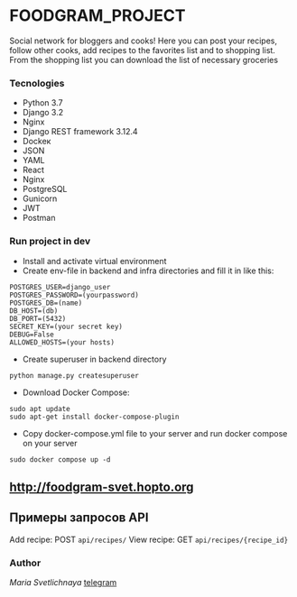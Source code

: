 # FOODGRAM_PROJECT
Social network for bloggers and cooks!
Here you can post your recipes, follow other cooks, add recipes to the favorites list and to shopping list.
From the shopping list you can download the list of necessary groceries 

### Tecnologies
- Python 3.7
- Django 3.2
- Nginx
- Django REST framework 3.12.4
- Dockeк
- JSON
- YAML
- React
- Nginx
- PostgreSQL
- Gunicorn
- JWT 
- Postman

### Run project in dev
- Install and activate virtual environment
- Create env-file in backend and infra directories and fill it in like this:
```
POSTGRES_USER=django_user
POSTGRES_PASSWORD=(yourpassword)
POSTGRES_DB=(name)
DB_HOST=(db)
DB_PORT=(5432)
SECRET_KEY=(your secret key)
DEBUG=False
ALLOWED_HOSTS=(your hosts)
``` 
- Create superuser in backend directory 
```
python manage.py createsuperuser
``` 
- Download Docker Compose:
```
sudo apt update
sudo apt-get install docker-compose-plugin 
``` 
- Copy docker-compose.yml file to your server and run docker compose on your server 
```
sudo docker compose up -d
``` 

## http://foodgram-svet.hopto.org

## Примеры запросов API

Add recipe: POST `api/recipes/`
View recipe: GET `api/recipes/{recipe_id}`

### Author
*Maria Svetlichnaya*
[telegram](https://t.me/msvetlichnaya)
